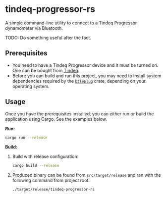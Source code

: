 # tindeq-progressor-rs

A simple command-line utility to connect to a Tindeq Progressor dynamometer via Bluetooth.

TODO: Do something useful after the fact.

## Prerequisites

- You need to have a Tindeq Progressor device and it must be turned on. One can be bought from [Tindeq](https://tindeq.com/).
- Before you can build and run this project, you may need to install system dependencies required by the [`btleplug`](https://crates.io/crates/btleplug) crate, depending on your operating system.

## Usage

Once you have the prerequisites installed, you can either run or build the application using Cargo. See the examples below.

**Run:**

```sh
cargo run --release
```

**Build:**

1. Build with release configuration:

    ```sh
    cargo build --release
    ```

2. Produced binary can be found from `src/target/release` and ran with the following command from project root:

    ```sh
    ./target/release/tindeq-progressor-rs
    ```
